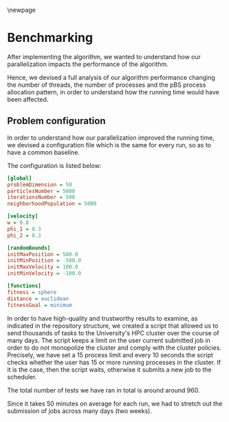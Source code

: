 \newpage
# Benchmarking
After implementing the algorithm, we wanted to understand how our parallelization impacts the performance of the algorithm.

Hence, we devised a full analysis of our algorithm performance changing the number of threads, the number of processes and the pBS process allocation pattern, in order to understand how the running time would have been affected.

## Problem configuration
In order to understand how our parallelization improved the running time, we devised a configuration file which is the same for every run, so as to have a common baseline.

The configuration is listed below:

```ini
[global]
problemDimension = 50
particlesNumber = 5000
iterationsNumber = 500
neighborhoodPopulation = 5000

[velocity]
w = 0.8
phi_1 = 0.3 
phi_2 = 0.3

[randomBounds]
initMaxPosition = 500.0
initMinPosition = -500.0
initMaxVelocity = 100.0
initMinVelocity = -100.0

[functions]
fitness = sphere
distance = euclidean
fitnessGoal = minimum
```

In order to have high-quality and trustworthy results to examine, as indicated in the repository structure, we created a script that allowed us to send thousands of tasks to the University's HPC cluster over the course of many days. The script keeps a limit on the user current submitted job in order to do not monopolize the cluster and comply with the cluster policies. Precisely, we have set a $15$ process limit and every $10$ seconds the script checks whether the user has $15$ or more running processes in the cluster. If it is the case, then the script waits, otherwise it submits a new job to the scheduler. 

The total number of tests we have ran in total is around around 960.

Since it takes 50 minutes on average for each run, we had to stretch out the submission of jobs across many days (two weeks).